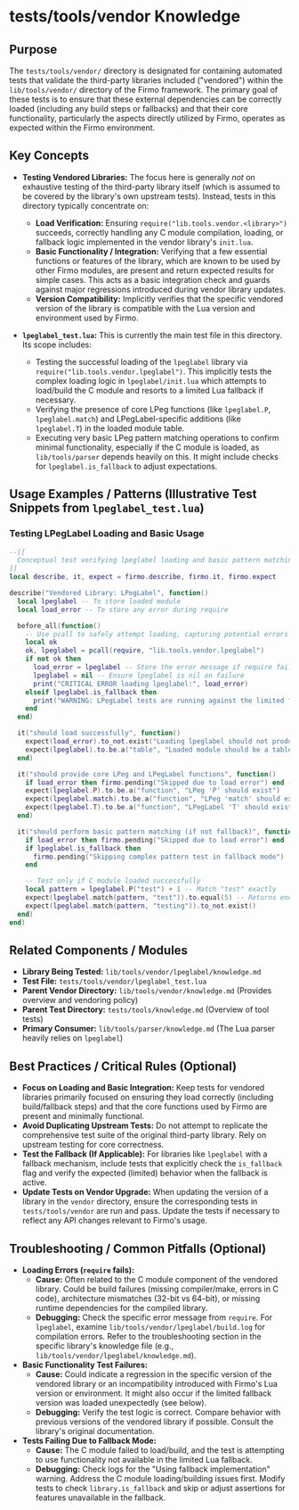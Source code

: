 # tests/tools/vendor Knowledge

## Purpose

The `tests/tools/vendor/` directory is designated for containing automated tests that validate the third-party libraries included ("vendored") within the `lib/tools/vendor/` directory of the Firmo framework. The primary goal of these tests is to ensure that these external dependencies can be correctly loaded (including any build steps or fallbacks) and that their core functionality, particularly the aspects directly utilized by Firmo, operates as expected within the Firmo environment.

## Key Concepts

- **Testing Vendored Libraries:** The focus here is generally *not* on exhaustive testing of the third-party library itself (which is assumed to be covered by the library's own upstream tests). Instead, tests in this directory typically concentrate on:
    - **Load Verification:** Ensuring `require("lib.tools.vendor.<library>")` succeeds, correctly handling any C module compilation, loading, or fallback logic implemented in the vendor library's `init.lua`.
    - **Basic Functionality / Integration:** Verifying that a few essential functions or features of the library, which are known to be used by other Firmo modules, are present and return expected results for simple cases. This acts as a basic integration check and guards against major regressions introduced during vendor library updates.
    - **Version Compatibility:** Implicitly verifies that the specific vendored version of the library is compatible with the Lua version and environment used by Firmo.

- **`lpeglabel_test.lua`:** This is currently the main test file in this directory. Its scope includes:
    - Testing the successful loading of the `lpeglabel` library via `require("lib.tools.vendor.lpeglabel")`. This implicitly tests the complex loading logic in `lpeglabel/init.lua` which attempts to load/build the C module and resorts to a limited Lua fallback if necessary.
    - Verifying the presence of core LPeg functions (like `lpeglabel.P`, `lpeglabel.match`) and LPegLabel-specific additions (like `lpeglabel.T`) in the loaded module table.
    - Executing very basic LPeg pattern matching operations to confirm minimal functionality, especially if the C module is loaded, as `lib/tools/parser` depends heavily on this. It might include checks for `lpeglabel.is_fallback` to adjust expectations.

## Usage Examples / Patterns (Illustrative Test Snippets from `lpeglabel_test.lua`)

### Testing LPegLabel Loading and Basic Usage

```lua
--[[
  Conceptual test verifying lpeglabel loading and basic pattern matching.
]]
local describe, it, expect = firmo.describe, firmo.it, firmo.expect

describe("Vendored Library: LPegLabel", function()
  local lpeglabel -- To store loaded module
  local load_error -- To store any error during require

  before_all(function()
    -- Use pcall to safely attempt loading, capturing potential errors
    local ok
    ok, lpeglabel = pcall(require, "lib.tools.vendor.lpeglabel")
    if not ok then
      load_error = lpeglabel -- Store the error message if require failed
      lpeglabel = nil -- Ensure lpeglabel is nil on failure
      print("CRITICAL ERROR loading lpeglabel:", load_error)
    elseif lpeglabel.is_fallback then
      print("WARNING: LPegLabel tests are running against the limited fallback implementation!")
    end
  end)

  it("should load successfully", function()
    expect(load_error).to_not.exist("Loading lpeglabel should not produce an error")
    expect(lpeglabel).to.be.a("table", "Loaded module should be a table")
  end)

  it("should provide core LPeg and LPegLabel functions", function()
    if load_error then firmo.pending("Skipped due to load error") end -- Skip if load failed
    expect(lpeglabel.P).to.be.a("function", "LPeg 'P' should exist")
    expect(lpeglabel.match).to.be.a("function", "LPeg 'match' should exist")
    expect(lpeglabel.T).to.be.a("function", "LPegLabel 'T' should exist") -- Specific to LPegLabel
  end)

  it("should perform basic pattern matching (if not fallback)", function()
    if load_error then firmo.pending("Skipped due to load error") end
    if lpeglabel.is_fallback then
      firmo.pending("Skipping complex pattern test in fallback mode")
    end

    -- Test only if C module loaded successfully
    local pattern = lpeglabel.P("test") + 1 -- Match "test" exactly
    expect(lpeglabel.match(pattern, "test")).to.equal(5) -- Returns end position + 1
    expect(lpeglabel.match(pattern, "testing")).to_not.exist()
  end)
end)
```

## Related Components / Modules

- **Library Being Tested:** `lib/tools/vendor/lpeglabel/knowledge.md`
- **Test File:** `tests/tools/vendor/lpeglabel_test.lua`
- **Parent Vendor Directory:** `lib/tools/vendor/knowledge.md` (Provides overview and vendoring policy)
- **Parent Test Directory:** `tests/tools/knowledge.md` (Overview of tool tests)
- **Primary Consumer:** `lib/tools/parser/knowledge.md` (The Lua parser heavily relies on `lpeglabel`)

## Best Practices / Critical Rules (Optional)

- **Focus on Loading and Basic Integration:** Keep tests for vendored libraries primarily focused on ensuring they load correctly (including build/fallback steps) and that the core functions used by Firmo are present and minimally functional.
- **Avoid Duplicating Upstream Tests:** Do not attempt to replicate the comprehensive test suite of the original third-party library. Rely on upstream testing for core correctness.
- **Test the Fallback (If Applicable):** For libraries like `lpeglabel` with a fallback mechanism, include tests that explicitly check the `is_fallback` flag and verify the expected (limited) behavior when the fallback is active.
- **Update Tests on Vendor Upgrade:** When updating the version of a library in the `vendor` directory, ensure the corresponding tests in `tests/tools/vendor` are run and pass. Update the tests if necessary to reflect any API changes relevant to Firmo's usage.

## Troubleshooting / Common Pitfalls (Optional)

- **Loading Errors (`require` fails):**
    - **Cause:** Often related to the C module component of the vendored library. Could be build failures (missing compiler/make, errors in C code), architecture mismatches (32-bit vs 64-bit), or missing runtime dependencies for the compiled library.
    - **Debugging:** Check the specific error message from `require`. For `lpeglabel`, examine `lib/tools/vendor/lpeglabel/build.log` for compilation errors. Refer to the troubleshooting section in the specific library's knowledge file (e.g., `lib/tools/vendor/lpeglabel/knowledge.md`).
- **Basic Functionality Test Failures:**
    - **Cause:** Could indicate a regression in the specific version of the vendored library or an incompatibility introduced with Firmo's Lua version or environment. It might also occur if the limited fallback version was loaded unexpectedly (see below).
    - **Debugging:** Verify the test logic is correct. Compare behavior with previous versions of the vendored library if possible. Consult the library's original documentation.
- **Tests Failing Due to Fallback Mode:**
    - **Cause:** The C module failed to load/build, and the test is attempting to use functionality not available in the limited Lua fallback.
    - **Debugging:** Check logs for the "Using fallback implementation" warning. Address the C module loading/building issues first. Modify tests to check `library.is_fallback` and skip or adjust assertions for features unavailable in the fallback.
